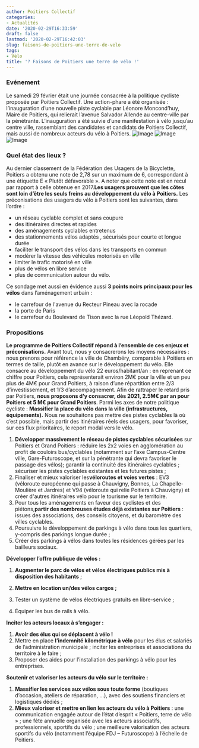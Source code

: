 ```yaml
---
author: Poitiers Collectif
categories:
- Actualités
date: '2020-02-29T16:33:59'
draft: false
lastmod: '2020-02-29T16:42:03'
slug: faisons-de-poitiers-une-terre-de-velo
tags:
- Vélo
title: '? Faisons de Poitiers une terre de vélo !'
---
```


### Evénement

Le samedi 29 février était une journée consacrée à la politique cycliste proposée par Poitiers Collectif. Une action-phare a été organisée : l’inauguration d’une nouvelle piste cyclable par Léonore Moncond’huy, Maire de Poitiers, qui relierait l’avenue Salvador Allende au centre-ville par la pénétrante. L’inauguration a été suivie d’une manifestation à vélo jusqu’au centre ville, rassemblant des candidates et candidats de Poitiers Collectif, mais aussi de nombreux acteurs du vélo à Poitiers. ![Image](/images/2025/faisons-de-poitiers-une-terre-de-velo/Vélo-1.jpeg) ![Image](/images/2025/faisons-de-poitiers-une-terre-de-velo/Vélo-2.jpeg) ![Image](/images/2025/faisons-de-poitiers-une-terre-de-velo/Vélo-3.jpeg) 

### Quel état des lieux ?

Au dernier classement de la Fédération des Usagers de la Bicyclette, Poitiers a obtenu une note de 2,78 sur un maximum de 6, correspondant à une étiquette E « Plutôt défavorable ». A noter que cette note est en recul par rapport à celle obtenue en 2017.**Les usagers prouvent que les côtes sont loin d’être les seuls freins au développement du vélo à Poitiers.**   Les préconisations des usagers du vélo à Poitiers sont les suivantes, dans l’ordre : 

  * un réseau cyclable complet et sans coupure
  * des itinéraires directes et rapides
  * des aménagements cyclables entretenus
  * des stationnements vélos adaptés , sécurisés pour courte et longue durée
  * faciliter le transport des vélos dans les transports en commun
  * modérer la vitesse des véhicules motorisés en ville
  * limiter le trafic motorisé en ville
  * plus de vélos en libre service
  * plus de communication autour du vélo.

  Ce sondage met aussi en évidence aussi **3 points noirs principaux pour les vélos** dans l’aménagement urbain : 

  * le carrefour de l'avenue du Recteur Pineau avec la rocade
  * la porte de Paris
  * le carrefour du Boulevard de Tison avec la rue Léopold Thézard.

### **Propositions**

**Le programme de Poitiers Collectif répond à l’ensemble de ces enjeux et préconisations.**   Avant tout, nous y consacrerons les moyens nécessaires : nous prenons pour référence la ville de Chambéry, comparable à Poitiers en termes de taille, plutôt en avance sur le développement du vélo. Elle consacre au développement du vélo 22 euros/habitant/an : en reprenant ce chiffre pour Poitiers, cela représenterait environ 2M€ pour la ville et un peu plus de 4M€ pour Grand Poitiers, à raison d’une répartition entre 2/3 d’investissement, et 1/3 d’accompagnement. Afin de rattraper le retard pris par Poitiers, **nous proposons d’y consacrer, dès 2021, 2.5M€ par an pour Poitiers et 5 M€ pour Grand Poitiers**.   Parmi les axes de notre politique cycliste :   **Massifier la place du vélo dans la ville (infrastructures, équipements).** Nous ne souhaitons pas mettre des pistes cyclables là où c’est possible, mais partir des itinéraires réels des usagers, pour favoriser, sur ces flux prioritaires, le report modal vers le vélo. 

  1. **Développer massivement le réseau de pistes cyclables sécurisées** sur Poitiers et Grand Poitiers : réduire les 2x2 voies en agglomération au profit de couloirs bus/cyclables (notamment sur l’axe Campus-Centre ville, Gare-Futuroscope, et sur la pénétrante qui devra favoriser le passage des vélos); garantir la continuité des itinéraires cyclables ; sécuriser les pistes cyclables existantes et les futures pistes ;
  2. Finaliser et mieux valoriser les**véloroutes et voies vertes** : EV3 (véloroute européenne qui passe à Chauvigny, Bonnes, La Chapelle-Moulière et Jardres) et V94 (véloroute qui relie Poitiers à Chauvigny) et créer d'autres itinéraires vélo pour le tourisme sur le territoire.
  3. Pour tous les aménagements en faveur des cyclistes et des piétons,**partir des nombreuses études déjà existantes sur Poitiers** : issues des associations, des conseils citoyens, et du baromètre des villes cyclables.
  4. Poursuivre le développement de parkings à vélo dans tous les quartiers, y-compris des parkings longue durée ;
  5. Créer des parkings à vélos dans toutes les résidences gérées par les bailleurs sociaux.

  **Développer l’offre publique de vélos :**

  1. **Augmenter le parc de vélos et vélos électriques publics mis à disposition des habitants** ;
  2. **Mettre en location un/des vélos cargos ;**

  3. Tester un système de vélos électriques gratuits en libre-service ;
  4. Équiper les bus de rails à vélo.

**Inciter les acteurs locaux à s’engager :**

  1. **Avoir des élus qui se déplacent à vélo !**
  2. Mettre en place **l’indemnité kilométrique à vélo** pour les élus et salariés de l’administration municipale ; inciter les entreprises et associations du territoire à le faire ;
  3. Proposer des aides pour l’installation des parkings à vélo pour les entreprises.

  **Soutenir et valoriser les acteurs du vélo sur le territoire :**

  1. **Massifier les services aux vélos sous toute forme** (boutiques d’occasion, ateliers de réparation, …), avec des soutiens financiers et logistiques dédiés ;
  2. **Mieux valoriser et mettre en lien les acteurs du vélo à Poitiers** : une communication engagée autour de l’état d’esprit « Poitiers, terre de vélo » ; une fête annuelle organisée avec les acteurs associatifs, professionnels, sportifs du vélo ; une meilleure valorisation des acteurs sportifs du vélo (notamment l’équipe FDJ – Futuroscope) à l’échelle de Poitiers.
